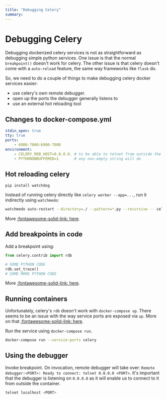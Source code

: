 ```yaml
---
title: "Debugging Celery"
summary:
---
```


Debugging Celery
===

Debugging dockerized celery services is not as straightforward as debugging simple python services. One issue is that the normal `breakpoint()` doesn't work for celery. The other issue is that celery doesn't come with a `auto-reload` feature, the same way frameworks like `flask` do.

So, we need to do a couple of things to make debugging celery docker services easier:

- use celery's own remote debugger.
- open up the ports the debugger generally listens to
- use an external hot reloading tool

Changes to docker-compose.yml
---

```yaml
stdin_open: true
tty: true
ports:
	- 6900-7000:6900-7000
environment:
	- CELERY_RDB_HOST=0.0.0.0. # to be able to telnet from outside the container
	- PYTHONUNBUFFERED=1       # any non-empty string will do
```

Hot reloading celery
---

```
pip install watchdog
```

Instead of running celery directly like `celery worker --app=...`, run it indirectly using `watchmedo`:

```bash
watchmedo auto-restart --directory=./ --pattern=*.py --recursive -- celery worker --app=...
```

More [:fontawesome-solid-link: here](https://www.distributedpython.com/2019/04/23/celery-reload/).

Add breakpoints in code
---
Add a breakpoint using:

```python
from celery.contrib import rdb

# SOME PYTHON CODE
rdb.set_trace()
# SOME MORE PYTHON CODE
```

More [:fontawesome-solid-link: here](https://docs.celeryproject.org/en/stable/reference/celery.contrib.rdb.html).

Running containers
---

Unfortunately, celery's `rdb` doesn't work with `docker-compose up`. There seems to be an issue with the way service ports are exposed via `up`. More on that [:fontawesome-solid-link: here](https://github.com/docker/compose/issues/4677).

Run the service using `docker-compose run`.

```bash
docker-compose run --service-ports celery
```

Using the debugger
---

Invoke breakpoint. On invocation, remote debugger will take over: `Remote debugger:<PORT>: Ready to connect: telnet 0.0.0.0 <PORT>`. It's important that the debugger is listening on `0.0.0.0` as it will enable us to connect to it from outside the container.

```bash
telnet localhost <PORT>
```
